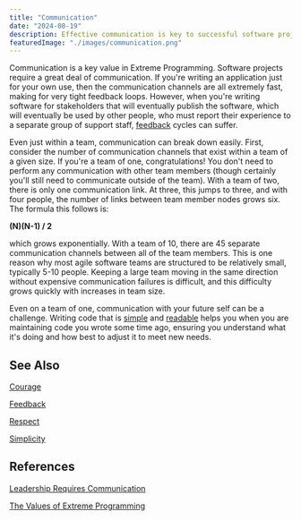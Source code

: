 ```yaml
---
title: "Communication"
date: "2024-08-19"
description: Effective communication is key to successful software projects. Learn how the Communication value in Extreme Programming fosters collaboration, clarity, and team alignment for better project outcomes.
featuredImage: "./images/communication.png"
---
```


Communication is a key value in Extreme Programming. Software projects require a great deal of communication. If you're writing an application just for your own use, then the communication channels are all extremely fast, making for very tight feedback loops. However, when you're writing software for stakeholders that will eventually publish the software, which will eventually be used by other people, who must report their experience to a separate group of support staff, [feedback](/values/feedback) cycles can suffer.

Even just within a team, communication can break down easily. First, consider the number of communication channels that exist within a team of a given size. If you're a team of one, congratulations! You don't need to perform any communication with other team members (though certainly you'll still need to communicate outside of the team). With a team of two, there is only one communication link. At three, this jumps to three, and with four people, the number of links between team member nodes grows six. The formula this follows is:

**(N)(N-1) / 2**

which grows exponentially. With a team of 10, there are 45 separate communication channels between all of the team members. This is one reason why most agile software teams are structured to be relatively small, typically 5-10 people. Keeping a large team moving in the same direction without expensive communication failures is difficult, and this difficulty grows quickly with increases in team size.

Even on a team of one, communication with your future self can be a challenge. Writing code that is [simple](/principles/keep-it-simple/) and [readable](/practices/code-readability/) helps you when you are maintaining code you wrote some time ago, ensuring you understand what it's doing and how best to adjust it to meet new needs.

## See Also

[Courage](/values/courage)

[Feedback](/values/feedback)

[Respect](/values/respect)

[Simplicity](/values/simplicity)

## References

[Leadership Requires Communication](https://www.linkedin.com/pulse/20140515161510-1856486-leadership-requires-communication)

[The Values of Extreme Programming](http://www.extremeprogramming.org/values.html)
